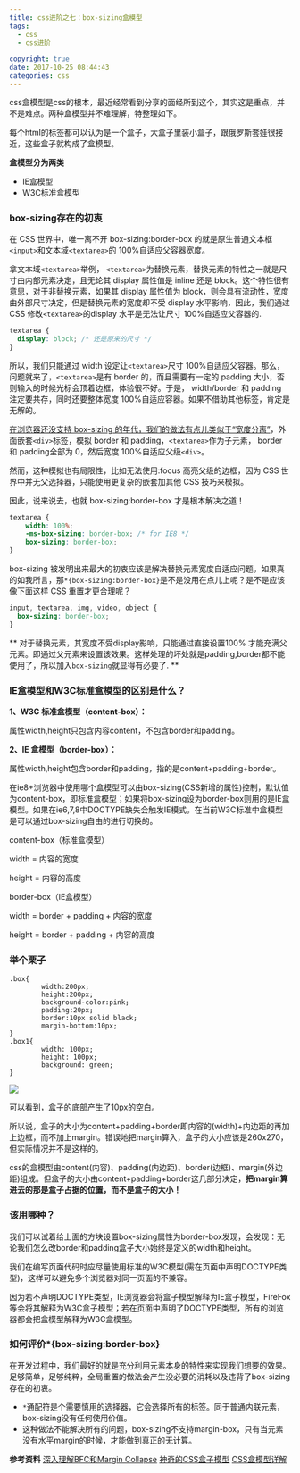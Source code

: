 ```yaml
---
title: css进阶之七：box-sizing盒模型
tags: 
  - css
  - css进阶
 
copyright: true
date: 2017-10-25 08:44:43
categories: css
---
```

css盒模型是css的根本，最近经常看到分享的面经所到这个，其实这是重点，并不是难点。两种盒模型并不难理解，特整理如下。
<!--more-->
每个html的标签都可以认为是一个盒子，大盒子里装小盒子，跟俄罗斯套娃很接近，这些盒子就构成了盒模型。

**盒模型分为两类**

* IE盒模型
* W3C标准盒模型


### box-sizing存在的初衷
在 CSS 世界中，唯一离不开 box-sizing:border-box 的就是原生普通文本框`<input>`和文本域`<textarea>`的 100%自适应父容器宽度。

拿文本域`<textarea>`举例， `<textarea>`为替换元素，替换元素的特性之一就是尺寸由内部元素决定，且无论其 display 属性值是 inline 还是 block。这个特性很有意思，对于非替换元素，如果其 display 属性值为 block，则会具有流动性，宽度由外部尺寸决定，但是替换元素的宽度却不受 display 水平影响，因此，我们通过 CSS 修改`<textarea>`的display 水平是无法让尺寸 100%自适应父容器的.

```css
textarea {
  display: block; /* 还是原来的尺寸 */
}
```
所以，我们只能通过 width 设定让`<textarea>`尺寸 100%自适应父容器。那么，问题就来了，`<textarea>`是有 border 的，而且需要有一定的 padding 大小，否则输入的时候光标会顶着边框，体验很不好。于是， width/border 和 padding 注定要共存，同时还要整体宽度 100%自适应容器。如果不借助其他标签，肯定是无解的。

[在浏览器还没支持 box-sizing 的年代，我们的做法有点儿类似于“宽度分离”](http://demo.cssworld.cn/3/2-9.php)，外面嵌套`<div>`标签，模拟 border 和 padding，`<textarea>`作为子元素， border 和 padding全部为 0，然后宽度 100%自适应父级`<div>`。

然而，这种模拟也有局限性，比如无法使用:focus 高亮父级的边框，因为 CSS 世界中并无父选择器，只能使用更复杂的嵌套加其他 CSS 技巧来模拟。

因此，说来说去，也就 box-sizing:border-box 才是根本解决之道！

```css
textarea {
	width: 100%;
	-ms-box-sizing: border-box; /* for IE8 */
	box-sizing: border-box;
}
```
box-sizing 被发明出来最大的初衷应该是解决替换元素宽度自适应问题。如果真的如我所言，那`*{box-sizing:border-box}`是不是没用在点儿上呢？是不是应该像下面这样 CSS 重置才更合理呢？
```css
input, textarea, img, video, object {
  box-sizing: border-box;
}
```
** 对于替换元素，其宽度不受display影响，只能通过直接设置100%
才能充满父元素。即通过父元素来设置该效果。这样处理的坏处就是padding,border都不能使用了，所以加入`box-sizing`就显得有必要了. **

### IE盒模型和W3C标准盒模型的区别是什么？

**1、W3C 标准盒模型（content-box）：**

属性width,height只包含内容content，不包含border和padding。

**2、IE 盒模型（border-box）：**

属性width,height包含border和padding，指的是content+padding+border。

在ie8+浏览器中使用哪个盒模型可以由box-sizing(CSS新增的属性)控制，默认值为content-box，即标准盒模型；如果将box-sizing设为border-box则用的是IE盒模型。如果在ie6,7,8中DOCTYPE缺失会触发IE模式。在当前W3C标准中盒模型是可以通过box-sizing自由的进行切换的。

content-box（标准盒模型）

width = 内容的宽度

height = 内容的高度

border-box（IE盒模型）

width = border + padding + 内容的宽度

height = border + padding + 内容的高度

### 举个栗子

```
.box{
        width:200px;
        height:200px;
        background-color:pink;
        padding:20px;
        border:10px solid black;
        margin-bottom:10px;
}
.box1{
        width: 100px;
        height: 100px;
        background: green;
}
```

![](http://oankigr4l.bkt.clouddn.com/%E7%9B%92%E6%A8%A1%E5%9E%8B.png)

可以看到，盒子的底部产生了10px的空白。

所以说，盒子的大小为content+padding+border即内容的(width)+内边距的再加上边框，而不加上margin。错误地把margin算入，盒子的大小应该是260x270，但实际情况并不是这样的。

css的盒模型由content(内容)、padding(内边距)、border(边框)、margin(外边距)组成。但盒子的大小由content+padding+border这几部分决定，**把margin算进去的那是盒子占据的位置，而不是盒子的大小！**

### 该用哪种？
我们可以试着给上面的方块设置box-sizing属性为border-box发现，会发现：无论我们怎么改border和padding盒子大小始终是定义的width和height。

我们在编写页面代码时应尽量使用标准的W3C模型(需在页面中声明DOCTYPE类型)，这样可以避免多个浏览器对同一页面的不兼容。

因为若不声明DOCTYPE类型，IE浏览器会将盒子模型解释为IE盒子模型，FireFox等会将其解释为W3C盒子模型；若在页面中声明了DOCTYPE类型，所有的浏览器都会把盒模型解释为W3C盒模型。

### 如何评价*{box-sizing:border-box}
在开发过程中，我们最好的就是充分利用元素本身的特性来实现我们想要的效果。足够简单，足够纯粹，全局重置的做法会产生没必要的消耗以及违背了box-sizing存在的初衷。
* `*`通配符是个需要慎用的选择器，它会选择所有的标签。同于普通内联元素，box-sizing没有任何使用价值。
* 这种做法不能解决所有的问题，box-sizing不支持margin-box，只有当元素没有水平margin的时候，才能做到真正的无计算。


**参考资料**
[深入理解BFC和Margin Collapse](https://www.w3cplus.com/css/understanding-bfc-and-margin-collapse.html)
[神奇的CSS盒子模型](http://blog.csdn.net/eavan_zhou/article/details/52289351)
[CSS盒模型详解](https://juejin.im/post/59ef72f5f265da4320026f76)